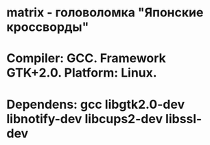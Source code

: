 # matrix - головоломка "Японские кроссворды"

# Compiler: GCC. Framework GTK+2.0. Platform: Linux.
# Dependens: gcc libgtk2.0-dev libnotify-dev libcups2-dev libssl-dev
